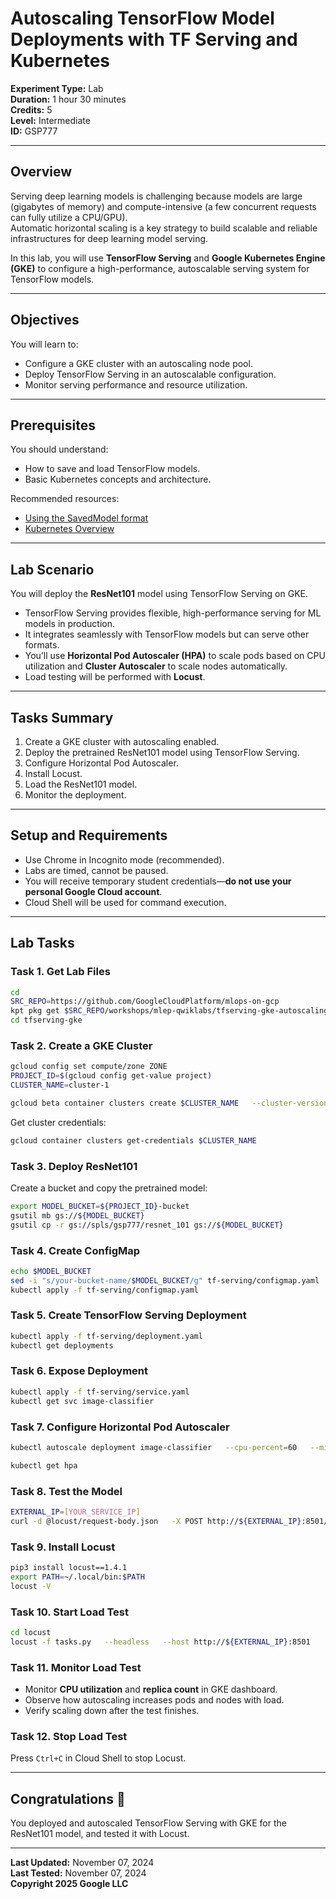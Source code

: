 # Autoscaling TensorFlow Model Deployments with TF Serving and Kubernetes

**Experiment Type:** Lab  
**Duration:** 1 hour 30 minutes  
**Credits:** 5  
**Level:** Intermediate  
**ID:** GSP777  

---

## Overview
Serving deep learning models is challenging because models are large (gigabytes of memory) and compute-intensive (a few concurrent requests can fully utilize a CPU/GPU).  
Automatic horizontal scaling is a key strategy to build scalable and reliable infrastructures for deep learning model serving.

In this lab, you will use **TensorFlow Serving** and **Google Kubernetes Engine (GKE)** to configure a high-performance, autoscalable serving system for TensorFlow models.

---

## Objectives
You will learn to:

- Configure a GKE cluster with an autoscaling node pool.  
- Deploy TensorFlow Serving in an autoscalable configuration.  
- Monitor serving performance and resource utilization.  

---

## Prerequisites
You should understand:

- How to save and load TensorFlow models.  
- Basic Kubernetes concepts and architecture.  

Recommended resources:  
- [Using the SavedModel format](https://www.tensorflow.org/guide/saved_model)  
- [Kubernetes Overview](https://kubernetes.io/docs/concepts/overview/)  

---

## Lab Scenario
You will deploy the **ResNet101** model using TensorFlow Serving on GKE.  
- TensorFlow Serving provides flexible, high-performance serving for ML models in production.  
- It integrates seamlessly with TensorFlow models but can serve other formats.  
- You’ll use **Horizontal Pod Autoscaler (HPA)** to scale pods based on CPU utilization and **Cluster Autoscaler** to scale nodes automatically.  
- Load testing will be performed with **Locust**.  

---

## Tasks Summary
1. Create a GKE cluster with autoscaling enabled.  
2. Deploy the pretrained ResNet101 model using TensorFlow Serving.  
3. Configure Horizontal Pod Autoscaler.  
4. Install Locust.  
5. Load the ResNet101 model.  
6. Monitor the deployment.  

---

## Setup and Requirements
- Use Chrome in Incognito mode (recommended).  
- Labs are timed, cannot be paused.  
- You will receive temporary student credentials—**do not use your personal Google Cloud account**.  
- Cloud Shell will be used for command execution.  

---

## Lab Tasks

### Task 1. Get Lab Files
```bash
cd
SRC_REPO=https://github.com/GoogleCloudPlatform/mlops-on-gcp
kpt pkg get $SRC_REPO/workshops/mlep-qwiklabs/tfserving-gke-autoscaling tfserving-gke
cd tfserving-gke
```

### Task 2. Create a GKE Cluster
```bash
gcloud config set compute/zone ZONE
PROJECT_ID=$(gcloud config get-value project)
CLUSTER_NAME=cluster-1

gcloud beta container clusters create $CLUSTER_NAME   --cluster-version=latest   --machine-type=e2-standard-4   --enable-autoscaling   --min-nodes=1   --max-nodes=3   --num-nodes=1
```

Get cluster credentials:
```bash
gcloud container clusters get-credentials $CLUSTER_NAME
```

### Task 3. Deploy ResNet101
Create a bucket and copy the pretrained model:
```bash
export MODEL_BUCKET=${PROJECT_ID}-bucket
gsutil mb gs://${MODEL_BUCKET}
gsutil cp -r gs://spls/gsp777/resnet_101 gs://${MODEL_BUCKET}
```

### Task 4. Create ConfigMap
```bash
echo $MODEL_BUCKET
sed -i "s/your-bucket-name/$MODEL_BUCKET/g" tf-serving/configmap.yaml
kubectl apply -f tf-serving/configmap.yaml
```

### Task 5. Create TensorFlow Serving Deployment
```bash
kubectl apply -f tf-serving/deployment.yaml
kubectl get deployments
```

### Task 6. Expose Deployment
```bash
kubectl apply -f tf-serving/service.yaml
kubectl get svc image-classifier
```

### Task 7. Configure Horizontal Pod Autoscaler
```bash
kubectl autoscale deployment image-classifier   --cpu-percent=60   --min=1   --max=4

kubectl get hpa
```

### Task 8. Test the Model
```bash
EXTERNAL_IP=[YOUR_SERVICE_IP]
curl -d @locust/request-body.json   -X POST http://${EXTERNAL_IP}:8501/v1/models/image_classifier:predict
```

### Task 9. Install Locust
```bash
pip3 install locust==1.4.1
export PATH=~/.local/bin:$PATH
locust -V
```

### Task 10. Start Load Test
```bash
cd locust
locust -f tasks.py   --headless   --host http://${EXTERNAL_IP}:8501
```

### Task 11. Monitor Load Test
- Monitor **CPU utilization** and **replica count** in GKE dashboard.  
- Observe how autoscaling increases pods and nodes with load.  
- Verify scaling down after the test finishes.  

### Task 12. Stop Load Test
Press `Ctrl+C` in Cloud Shell to stop Locust.

---

## Congratulations 🎉
You deployed and autoscaled TensorFlow Serving with GKE for the ResNet101 model, and tested it with Locust.

---

**Last Updated:** November 07, 2024  
**Last Tested:** November 07, 2024  
**Copyright 2025 Google LLC**

